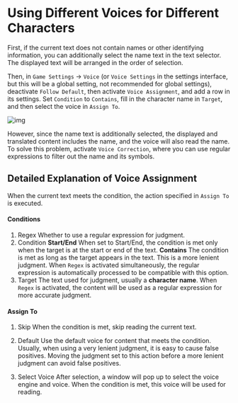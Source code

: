 # Using Different Voices for Different Characters

First, if the current text does not contain names or other identifying information, you can additionally select the name text in the text selector. The displayed text will be arranged in the order of selection.

Then, in `Game Settings` -> `Voice` (or `Voice Settings` in the settings interface, but this will be a global setting, not recommended for global settings), deactivate `Follow Default`, then activate `Voice Assignment`, and add a row in its settings. Set `Condition` to `Contains`, fill in the character name in `Target`, and then select the voice in `Assign To`.

![img](https://image.lunatranslator.org/zh/tts/1.png) 

However, since the name text is additionally selected, the displayed and translated content includes the name, and the voice will also read the name. To solve this problem, activate `Voice Correction`, where you can use regular expressions to filter out the name and its symbols.

## Detailed Explanation of Voice Assignment

When the current text meets the condition, the action specified in `Assign To` is executed.

#### Conditions

1. Regex
    Whether to use a regular expression for judgment.
1. Condition
    **Start/End** When set to Start/End, the condition is met only when the target is at the start or end of the text.
    **Contains** The condition is met as long as the target appears in the text. This is a more lenient judgment.
    When `Regex` is activated simultaneously, the regular expression is automatically processed to be compatible with this option.
1. Target
    The text used for judgment, usually a **character name**.
    When `Regex` is activated, the content will be used as a regular expression for more accurate judgment.

#### Assign To

1. Skip
    When the condition is met, skip reading the current text.

1. Default
    Use the default voice for content that meets the condition. Usually, when using a very lenient judgment, it is easy to cause false positives. Moving the judgment set to this action before a more lenient judgment can avoid false positives.
1. Select Voice
    After selection, a window will pop up to select the voice engine and voice. When the condition is met, this voice will be used for reading.
